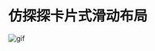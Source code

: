 # 仿探探卡片式滑动布局
![gif](https://github.com/chidehang/CardSwipeDemo/raw/master/screenshot/card-swipe.gif)
